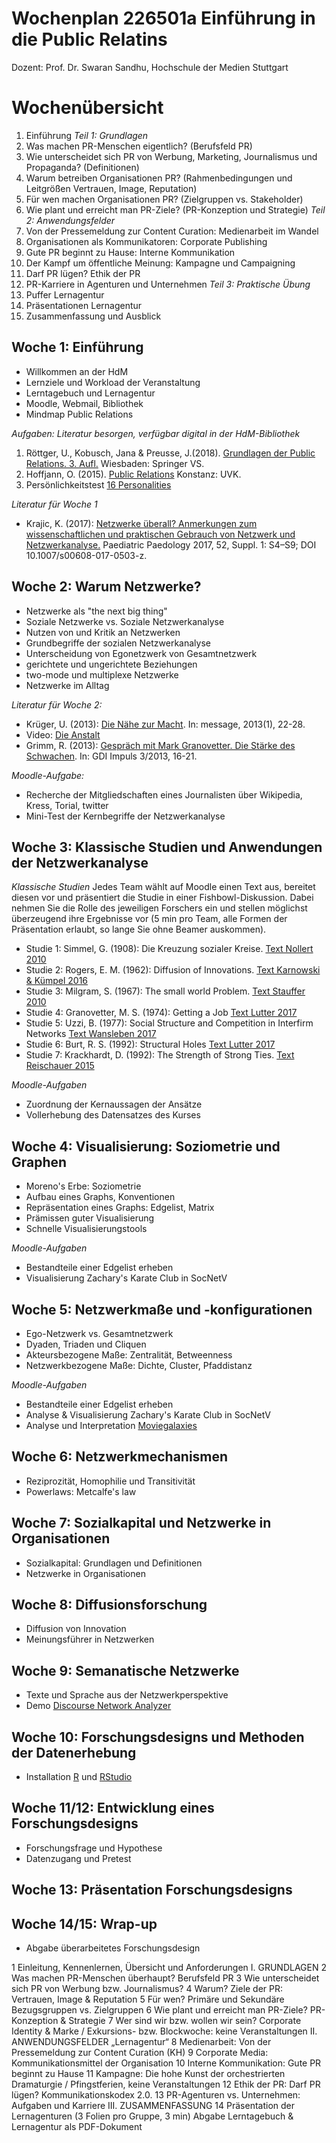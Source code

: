 # Wochenplan 226501a Einführung in die Public Relatins
Dozent: Prof. Dr. Swaran Sandhu, Hochschule der Medien Stuttgart

# Wochenübersicht
1. Einführung
*Teil 1: Grundlagen*
2. Was machen PR-Menschen eigentlich? (Berufsfeld PR)
3. Wie unterscheidet sich PR von Werbung, Marketing, Journalismus und Propaganda? (Definitionen)
4. Warum betreiben Organisationen PR? (Rahmenbedingungen und Leitgrößen Vertrauen, Image, Reputation)
5. Für wen machen Organisationen PR? (Zielgruppen vs. Stakeholder)
6. Wie plant und erreicht man PR-Ziele? (PR-Konzeption und Strategie)
*Teil 2: Anwendungsfelder*
7. Von der Pressemeldung zur Content Curation: Medienarbeit im Wandel
8. Organisationen als Kommunikatoren: Corporate Publishing
9. Gute PR beginnt zu Hause: Interne Kommunikation
10. Der Kampf um öffentliche Meinung: Kampagne und Campaigning
11. Darf PR lügen? Ethik der PR
12. PR-Karriere in Agenturen und Unternehmen
*Teil 3: Praktische Übung*
13. Puffer Lernagentur
14. Präsentationen Lernagentur
15. Zusammenfassung und Ausblick


## Woche 1: Einführung
* Willkommen an der HdM
* Lernziele und Workload der Veranstaltung
* Lerntagebuch und Lernagentur
* Moodle, Webmail, Bibliothek
* Mindmap Public Relations

*Aufgaben: Literatur besorgen, verfügbar digital in der HdM-Bibliothek*
1. Röttger, U., Kobusch, Jana & Preusse, J.(2018). [Grundlagen der Public Relations. 3. Aufl.](https://link.springer.com/book/10.1007%2F978-3-658-17503-0) Wiesbaden: Springer VS.
2. Hoffjann, O. (2015). [Public Relations](http://www.utb-shop.de/autoren/hoffjann-olaf/public-relations-8706.html) Konstanz: UVK.
3. Persönlichkeitstest [16 Personalities](https://www.16personalities.com/de/kostenloser-personlichkeitstest)

*Literatur für Woche 1*
* Krajic, K. (2017): [Netzwerke überall? Anmerkungen zum wissenschaftlichen und praktischen Gebrauch von Netzwerk und Netzwerkanalyse.](https://link.springer.com/content/pdf/10.1007%2Fs00608-017-0503-z.pdf) Paediatric Paedology 2017, 52, Suppl. 1: S4–S9; DOI 10.1007/s00608-017-0503-z.


## Woche 2: Warum Netzwerke?
* Netzwerke als "the next big thing"
* Soziale Netzwerke vs. Soziale Netzwerkanalyse
* Nutzen von und Kritik an Netzwerken
* Grundbegriffe der sozialen Netzwerkanalyse
* Unterscheidung von Egonetzwerk von Gesamtnetzwerk
* gerichtete und ungerichtete Beziehungen
* two-mode und multiplexe Netzwerke
* Netzwerke im Alltag

*Literatur für Woche 2:* 
* Krüger, U. (2013): [Die Nähe zur Macht](http://www.message-online.com/wp-content/uploads/Artikel_Krueger_Die_Naehe_zur_Macht_Message_1_2013.pdf). In: message, 2013(1), 22-28. 
* Video: [Die Anstalt](https://www.youtube.com/watch?v=y_bmegfMyVI)
* Grimm, R. (2013): [Gespräch mit Mark Granovetter. Die Stärke des Schwachen](https://gdiabo.genios.de/document?id=GDI__D50387D40F7C8AAEC3206E31B8965BDF&src=hitlist&offset=0). In: GDI Impuls 3/2013, 16-21.

*Moodle-Aufgabe:*
* Recherche der Mitgliedschaften eines Journalisten über Wikipedia, Kress, Torial, twitter
* Mini-Test der Kernbegriffe der Netzwerkanalyse

## Woche 3: Klassische Studien und Anwendungen der Netzwerkanalyse
*Klassische Studien*
Jedes Team wählt auf Moodle einen Text aus, bereitet diesen vor und präsentiert die Studie in einer Fishbowl-Diskussion. Dabei nehmen Sie die Rolle des jeweiligen Forschers ein und stellen möglichst überzeugend ihre Ergebnisse vor (5 min pro Team, alle Formen der Präsentation erlaubt, so lange Sie ohne Beamer auskommen).

* Studie 1: Simmel, G. (1908): Die Kreuzung sozialer Kreise. [Text Nollert 2010](https://link.springer.com/chapter/10.1007%2F978-3-531-92575-2_14)
* Studie 2: Rogers, E. M. (1962): Diffusion of Innovations. [Text Karnowski & Kümpel 2016](https://link.springer.com/chapter/10.1007/978-3-658-09923-7_9)
* Studie 3: Milgram, S. (1967): The small world Problem. [Text Stauffer 2010](https://link.springer.com/chapter/10.1007/978-3-531-92575-2_19)
* Studie 4: Granovetter, M. S. (1974): Getting a Job [Text Lutter 2017](https://link.springer.com/chapter/10.1007/978-3-658-08184-3_21)
* Studie 5: Uzzi, B. (1977): Social Structure and Competition in Interfirm Networks [Text Wansleben 2017](https://link.springer.com/chapter/10.1007/978-3-658-08184-3_34)
* Studie 6: Burt, R. S. (1992): Structural Holes [Text Lutter 2017](https://link.springer.com/chapter/10.1007/978-3-658-08184-3_26)
* Studie 7: Krackhardt, D. (1992): The Strength of Strong Ties. [Text Reischauer 2015](https://link.springer.com/chapter/10.1007/978-3-658-09068-5_2)

*Moodle-Aufgaben*
* Zuordnung der Kernaussagen der Ansätze
* Vollerhebung des Datensatzes des Kurses

## Woche 4: Visualisierung: Soziometrie und Graphen
* Moreno's Erbe: Soziometrie
* Aufbau eines Graphs, Konventionen
* Repräsentation eines Graphs: Edgelist, Matrix
* Prämissen guter Visualisierung
* Schnelle Visualisierungstools

*Moodle-Aufgaben*
* Bestandteile einer Edgelist erheben
* Visualisierung Zachary's Karate Club in SocNetV

## Woche 5: Netzwerkmaße und -konfigurationen
* Ego-Netzwerk vs. Gesamtnetzwerk
* Dyaden, Triaden und Cliquen
* Akteursbezogene Maße: Zentralität, Betweenness
* Netzwerkbezogene Maße: Dichte, Cluster, Pfaddistanz

*Moodle-Aufgaben*
* Bestandteile einer Edgelist erheben
* Analyse & Visualisierung Zachary's Karate Club in SocNetV
* Analyse und Interpretation [Moviegalaxies](http://moviegalaxies.com/)

## Woche 6: Netzwerkmechanismen
* Reziprozität, Homophilie und Transitivität
* Powerlaws: Metcalfe's law

## Woche 7: Sozialkapital und Netzwerke in Organisationen
* Sozialkapital: Grundlagen und Definitionen
* Netzwerke in Organisationen

## Woche 8: Diffusionsforschung
* Diffusion von Innovation
* Meinungsführer in Netzwerken

## Woche 9: Semanatische Netzwerke
* Texte und Sprache aus der Netzwerkperspektive
* Demo [Discourse Network Analyzer](https://github.com/leifeld/dna)

## Woche 10: Forschungsdesigns und Methoden der Datenerhebung
* Installation [R](https://cran.uni-muenster.de/) und [RStudio](https://www.rstudio.com/products/rstudio/download/#download)

## Woche 11/12: Entwicklung eines Forschungsdesigns
* Forschungsfrage und Hypothese
* Datenzugang und Pretest

## Woche 13: Präsentation Forschungsdesigns

## Woche 14/15: Wrap-up
* Abgabe überarbeitetes Forschungsdesign




1	Einleitung, Kennenlernen, Übersicht und Anforderungen
	I. GRUNDLAGEN
2	Was machen PR-Menschen überhaupt? Berufsfeld PR
3	Wie unterscheidet sich PR von Werbung bzw. Journalismus?
4	Warum? Ziele der PR: Vertrauen, Image & Reputation
5	Für wen? Primäre und Sekundäre Bezugsgruppen vs. Zielgruppen
6	Wie plant und erreicht man PR-Ziele? PR-Konzeption & Strategie
7	Wer sind wir bzw. wollen wir sein? Corporate Identity & Marke
/	Exkursions- bzw. Blockwoche: keine Veranstaltungen
	II. ANWENDUNGSFELDER „Lernagentur“
8	Medienarbeit: Von der Pressemeldung zur Content Curation (KH)
9	Corporate Media: Kommunikationsmittel der Organisation
10	Interne Kommunikation: Gute PR beginnt zu Hause
11	Kampagne: Die hohe Kunst der orchestrierten Dramaturgie
/	Pfingstferien, keine Veranstaltungen
12	Ethik der PR: Darf PR lügen? Kommunikationskodex 2.0.
13	PR-Agenturen vs. Unternehmen: Aufgaben und Karriere
	III. ZUSAMMENFASSUNG
14	Präsentation der Lernagenturen (3 Folien pro Gruppe, 3 min)
	Abgabe Lerntagebuch & Lernagentur als PDF-Dokument

